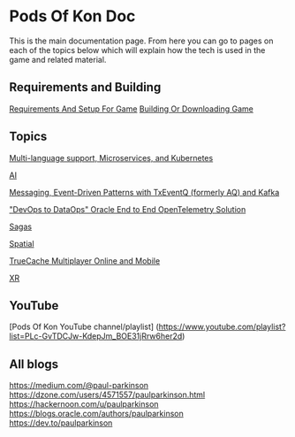 # Pods Of Kon Doc

This is the main documentation page.
From here you can go to pages on each of the topics below which will explain how the tech is used in the game and related material.

## Requirements and Building
[Requirements And Setup For Game](https://github.com/paulparkinson/podsofkon/blob/main/doc/requirementsandsetup.md)
[Building Or Downloading Game](https://github.com/paulparkinson/podsofkon/blob/main/doc/build.md)



## Topics
[Multi-language support, Microservices, and Kubernetes](https://github.com/paulparkinson/podsofkon/blob/main/doc/microservices.md)

[AI](https://github.com/paulparkinson/podsofkon/blob/main/doc/ai.md)

[Messaging, Event-Driven Patterns with TxEventQ (formerly AQ) and Kafka](https://github.com/paulparkinson/podsofkon/blob/main/doc/messaging.md)

["DevOps to DataOps" Oracle End to End OpenTelemetry Solution](https://github.com/paulparkinson/podsofkon/blob/main/doc/observability.md)

[Sagas](https://github.com/paulparkinson/podsofkon/blob/main/doc/sagas.md)

[Spatial](https://github.com/paulparkinson/podsofkon/blob/main/doc/spatial.md)

[TrueCache Multiplayer Online and Mobile](https://github.com/paulparkinson/podsofkon/blob/main/doc/multiplayerandmobile.md)

[XR](https://github.com/paulparkinson/podsofkon/blob/main/doc/xr.md)



## YouTube
[Pods Of Kon YouTube channel/playlist] (https://www.youtube.com/playlist?list=PLc-GvTDCJw-KdepJm_BOE31jRrw6her2d)


## All blogs

https://medium.com/@paul-parkinson
https://dzone.com/users/4571557/paulparkinson.html
https://hackernoon.com/u/paulparkinson
https://blogs.oracle.com/authors/paulparkinson
https://dev.to/paulparkinson